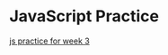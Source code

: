 # JavaScript Practice

[js practice for week 3](https://github.com/rmccrear/javascript-practice-lv-2-week-3)
